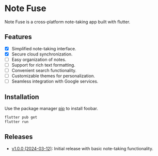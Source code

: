 # Note Fuse 

Note Fuse is a cross-platform note-taking app built with flutter.

## Features

- [x] Simplified note-taking interface.
- [x] Secure cloud synchronization.
- [ ] Easy organization of notes.
- [ ] Support for rich text formatting.
- [ ] Convenient search functionality.
- [ ] Customizable themes for personalization.
- [ ] Seamless integration with Google services.

## Installation

Use the package manager [pip](https://pip.pypa.io/en/stable/) to install foobar.

```bash
flutter pub get
flutter run
```

## Releases

- [v1.0.0 (2024-03-12)](https://github.com/WesamAbadi/NoteFuse/releases/download/Beta/v1.0.release.apk): Initial release with basic note-taking functionality.

